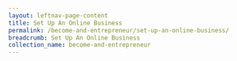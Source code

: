 ```yaml
---
layout: leftnav-page-content
title: Set Up An Online Business
permalink: /become-and-entrepreneur/set-up-an-online-business/
breadcrumb: Set Up An Online Business
collection_name: become-and-entrepreneur
---
```

